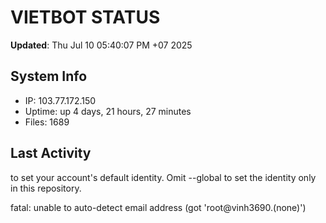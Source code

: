 # VIETBOT STATUS
**Updated**: Thu Jul 10 05:40:07 PM +07 2025

## System Info
- IP: 103.77.172.150
- Uptime: up 4 days, 21 hours, 27 minutes
- Files: 1689

## Last Activity

to set your account's default identity.
Omit --global to set the identity only in this repository.

fatal: unable to auto-detect email address (got 'root@vinh3690.(none)')
